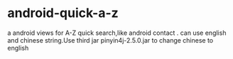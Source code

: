 android-quick-a-z
=================

a android views for A-Z quick search,like  android contact .
can use english and chinese string.Use third jar pinyin4j-2.5.0.jar to change chinese to english


